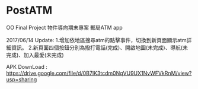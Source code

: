 # PostATM
OO Final Project
物件導向期末專案
郵局ATM app

2017/06/14 Update:
  1.增加依地區搜尋atm的點擊事件，切換到新頁面顯示atm詳細資訊。
  2.新頁面四個按鈕分別為撥打電話(完成)、開啟地圖(未完成)、導航(未完成)、加入最愛(未完成)
 
 APK DownLoad : https://drive.google.com/file/d/0B7lK3tcdm0NqVU9UX1NvWFVkRnM/view?usp=sharing
